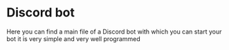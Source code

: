 # Discord bot
Here you can find a main file of a Discord bot with which you can start your bot it is very simple and very well programmed
